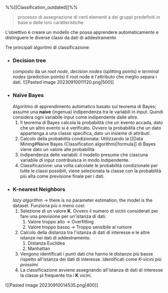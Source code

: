 

%%[[Classification_outdated]]%%

> processo di assegnazione di certi elementi a dei gruppi predefiniti in base a delle loro caratteristiche. 

L'obiettivo è creare un modello che possa apprendere automaticamente e distinguere le diverse classi da dati di addestramento 

Tre principali algoritmi di classificazione: 
- ### Decision tree
	composto da un *root node*, *decision nodes* (splitting points) e *terminal nodes* (prediction points)
	Il root node è l'attributo che meglio separa i dati. 
	![[Pasted image 20230910011120.png|500]]
- ### Naïve Bayes
	Algoritmo di apprendimento automatico basato sul teorema di Bayes; assume una **naive** (ingenua) indipendenza tra le variabili in input. Quindi considera ogni variabile input come indipendente dalle altre. 
	1.  Il teorema di Bayes calcola la probabilità che un evento accada, dato che un altro evento si è verificato. Ovvero la probabilità che un dato appartenga a una classe specifica, dato un insieme di attributi. 
	2. Calcolo della probabilità condizionata: Utilizzando la [[Data Mining#Naive Bayes (Classification algorithm)|formula]] di Bayes viene dato un valore alle probabilità 
	3. Indipendenza delle variabili: il modello presume che ciascuna variabile di input  contribuisca in modo indipendente. 
	4. Classificazione: una volta calcolate le probabilità condizionate per tutte le classi possibili, viene selezionata la classe con la probabilità più alta come previsione finale per i dati. 
- ### K-nearest Neighbors
	*lazy algorithm* -> there is no parameter estimation, the model is the dataset. 
	Funziona più o meno così: 
	1. Selezione di un valore **K**. Ovvero il numero di vicini considerati per fare una previsione per un'istanza di dati. 
		1. Valore troppo alto -> Overfitting
		2. Valore troppo basso -> Troppo sensibile al rumore
	2. Calcolo della distanza tra l'istanza di dati di interesse e le altre istanze nei dati di addestramento. 
		1. Distanza Euclidea
		2. Manhattan
	3. Vengono identificati i punti dati che hanno le distanze più basse rispetto all'istanza dei dati di interesse. Identificati come *K-vicini più prossimi*
	4. La classificazione avviene assegnando all'istanza di dati di interesse la classe pi frequente tra i **K** vicini. 

![[Pasted image 20230910014535.png|400]]
